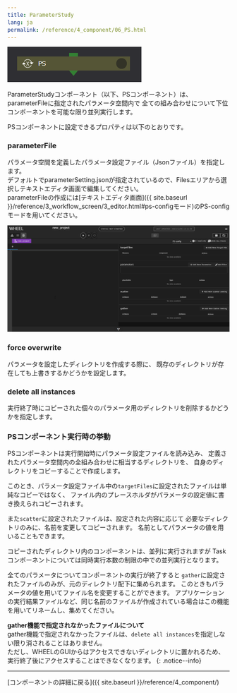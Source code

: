 ```yaml
---
title: ParameterStudy
lang: ja
permalink: /reference/4_component/06_PS.html
---
```


![img](./img/PS.png "Parameter Study")

ParameterStudyコンポーネント（以下、PSコンポーネント）は、
parameterFileに指定されたパラメータ空間内で
全ての組み合わせについて下位コンポーネントを可能な限り並列実行します。


PSコンポーネントに設定できるプロパティは以下のとおりです。

### parameterFile
パラメータ空間を定義したパラメータ設定ファイル（Jsonファイル）を指定します。  
デフォルトでparameterSetting.jsonが指定されているので、Filesエリアから選択しテキストエディタ画面で編集してください。  
parameterFileの作成には[テキストエディタ画面]({{ site.baseurl }}/reference/3_workflow_screen/3_editor.html#ps-configモード)のPS-configモードを用いてください。

![img](./img/ps-config_mode.png "PS-config mode")

### force overwrite
パラメータを設定したディレクトリを作成する際に、
既存のディレクトリが存在しても上書きするかどうかを設定します。

### delete all instances
実行終了時にコピーされた個々のパラメータ用のディレクトリを削除するかどうかを指定します。


### PSコンポーネント実行時の挙動
PSコンポーネントは実行開始時にパラメータ設定ファイルを読み込み、
定義されたパラメータ空間内の全組み合わせに相当するディレクトリを、
自身のディレクトリをコピーすることで作成します。

このとき、パラメータ設定ファイル中の`targetFiles`に設定されたファイルは単純なコピーではなく、
ファイル内のプレースホルダがパラメータの設定値に書き換えられコピーされます。

また`scatter`に設定されたファイルは、設定された内容に応じて
必要なディレクトリのみに、名前を変更してコピーされます。
名前としてパラメータの値を用いることもできます。

コピーされたディレクトリ内のコンポーネントは、並列に実行されますが
Taskコンポーネントについては同時実行本数の制限の中での並列実行となります。

全てのパラメータについてコンポーネントの実行が終了すると
`gather`に設定されたファイルのみが、元のディレクトリ配下に集められます。
このときもパラメータの値を用いてファイル名を変更することができます。
アプリケーションの実行結果ファイルなど、同じ名前のファイルが作成されている場合はこの機能を用いてリネームし、集めてください。

__gather機能で指定されなかったファイルについて__  
gather機能で指定されなかったファイルは、`delete all instances`を指定しない限り消されることはありません。  
ただし、WHEELのGUIからはアクセスできないディレクトリに置かれるため、実行終了後にアクセスすることはできなくなります。
{: .notice--info}


--------
[コンポーネントの詳細に戻る]({{ site.baseurl }}/reference/4_component/)
